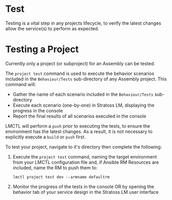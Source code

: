 # Test

Testing is a vital step in any projects lifecycle, to verify the latest changes allow the service(s) to perform as expected.

# Testing a Project

Currently only a project (or subproject) for an Assembly can be tested.

The `project test` command is used to execute the behavior scenarios included in the `Behaviour/Tests` sub-directory of any Assembly project. This command will:

- Gather the name of each scenario included in the `Behaviour/Tests` sub-directory
- Execute each scenario (one-by-one) in Stratoss LM, displaying the progress in the console
- Report the final results of all scenarios executed in the console

LMCTL will perform a `push` prior to executing the tests, to ensure the environment has the latest changes. As a result, it is not necessary to explicitly execute a `build` or `push` first.

To test your project, navigate to it's directory then complete the following:

1. Execute the `project test` command, naming the target environment from your LMCTL configuration file and, if Ansible RM Resources are included, name the RM to push them to:
   ```
   lmctl project test dev --armname defaultrm
   ```
2. Monitor the progress of the tests in the console OR by opening the behavior tab of your service design in the Stratoss LM user interface
